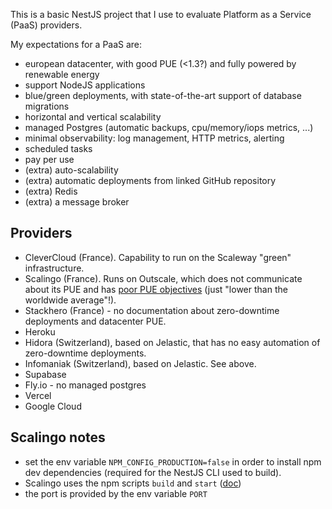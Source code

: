 This is a basic NestJS project that I use to evaluate Platform as a Service (PaaS) providers.

My expectations for a PaaS are:

- european datacenter, with good PUE (<1.3?) and fully powered by renewable energy
- support NodeJS applications
- blue/green deployments, with state-of-the-art support of database migrations
- horizontal and vertical scalability 
- managed Postgres (automatic backups, cpu/memory/iops metrics, ...)
- minimal observability: log management, HTTP metrics, alerting
- scheduled tasks
- pay per use
- (extra) auto-scalability
- (extra) automatic deployments from linked GitHub repository
- (extra) Redis
- (extra) a message broker

## Providers

- CleverCloud (France). Capability to run on the Scaleway "green" infrastructure.
- Scalingo (France). Runs on Outscale, which does not communicate about its PUE and has [poor PUE objectives](https://go.outscale.com/en_GB/pour-un-cloud-responsable-et-durable) (just "lower than the worldwide average"!).
- Stackhero (France) - no documentation about zero-downtime deployments and datacenter PUE.
- Heroku
- Hidora (Switzerland), based on Jelastic, that has no easy automation of zero-downtime deployments.  
- Infomaniak (Switzerland), based on Jelastic. See above.
- Supabase
- Fly.io - no managed postgres
- Vercel
- Google Cloud

## Scalingo notes

- set the env variable `NPM_CONFIG_PRODUCTION=false` in order to install npm dev dependencies (required for the NestJS CLI used to build).
- Scalingo uses the npm scripts `build` and `start` ([doc](https://doc.scalingo.com/languages/nodejs/start))
- the port is provided by the env variable `PORT`